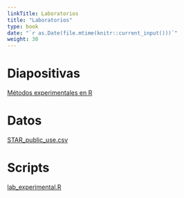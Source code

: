 ```yaml
---
linkTitle: Laboratorios
title: "Laboratorios"
type: book
date: "`r as.Date(file.mtime(knitr::current_input()))`"
weight: 30
---
```


# Diapositivas

[Métodos experimentales en R](/laboratorios/lab_experimental.html)

# Datos

[STAR_public_use.csv](/laboratorios/STAR_public_use.csv)

# Scripts

[lab_experimental.R](/laboratorios/lab_experimental.R)
